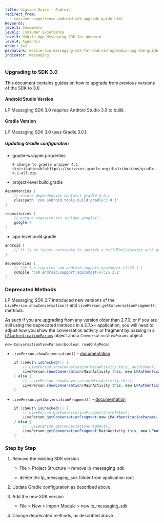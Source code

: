 ```yaml
---
title: Upgrade Guide - Android
redirect_from:
  - consumer-experience-android-sdk-upgrade-guide.html
Keywords:
level1: Documents
level2: Consumer Experience
level3: Mobile App Messaging SDK for Android
level4: Appendix
order: 342
permalink: mobile-app-messaging-sdk-for-android-appendix-upgrade-guide-android.html
indicator: messaging
---
```


### Upgrading to SDK 3.0

This document contains guides on how to upgrade from previous versions of the SDK to 3.0.

#### Android Studio Version

LP Messaging SDK 3.0 requires Android Studio 3.0 to build.

#### Gradle Version

LP Messaging SDK 3.0 uses Gradle 3.0.1.

##### Updating Gradle configuration

- gradle-wrapper.properties

    ```
    # change to gradle wrapper 4.1
    distributionUrl=https\://services.gradle.org/distributions/gradle-4.1-all.zip
    ```

* project-level build.gradle

```gradle
dependencies {
    // ensure dependencies contains gradle:3.0.1
    classpath 'com.android.tools.build:gradle:3.0.1'
}

repositories {
    // ensure repositories include google()
    google()
}
```

* app-level build.gradle

```gradle
android {
    // It is no longer necessary to specify a buildToolsVersion with gradle 3
}

dependencies {
    // SDK 3.0 requires com.android.support:appcompat-v7:25.3.1
    compile 'com.android.support:appcompat-v7:25.3.1'
}
```

### Deprecated Methods

LP Messaging SDK 2.7 introduced new versions of the `LivePerson.showConversation()` and `LivePerson.getConversationFragment()` methods.

As such if you are upgrading from any version older than 2.7.0, or if you are still using the deprecated methods in a 2.7.x+ application, you will need to adjust how you show the conversation activity or fragment by passing in a [`LPAuthenticationParams`](android-interface-definitions.html#lpauthenticationparams)  object and a `ConversationViewParams` object:

`new ConversationViewParams(boolean readOnlyMode)`


- `LivePerson.showConversation()` - [documentation](android-methods.html#showconversation-with-full-authentication-support)

```java
	if (cbAuth.isChecked()) {
		// LivePerson.showConversation(MainActivity.this, authToken);
		LivePerson.showConversation(MainActivity.this, new LPAuthenticationParams().setHostAppJWT(authToken), new ConversationViewParams(false));
	} else {
		//  LivePerson.showConversation(MainActivity.this);
		LivePerson.showConversation(MainActivity.this, new LPAuthenticationParams(), new ConversationViewParams(false));
	}
```

- `LivePerson.getConversationFragment()` - [documentation](android-methods.html#getconversationfragment-with-full-authentication-support)

```java
	if (cbAuth.isChecked()) {
		// LivePerson.getConversationFragment(authToken);
		LivePerson.getConversationFragment(new LPAuthenticationParams().setHostAppJWT(authToken), new ConversationViewParams(false));
	} else {
		//  LivePerson.getConversationFragment();
		LivePerson.getConversationFragment(MainActivity.this, new LPAuthenticationParams(), new ConversationViewParams(false));
	}
```

### Step by Step

1. Remove the existing SDK version

    - File > Project Structure > remove lp_messaging_sdk

    - delete the lp_messaging_sdk folder from application root

2. Update Gradle configuration as described above.

3. Add the new SDK version

    - File > New > Import Module > new lp_messaging_sdk

4. Change deprecated methods, as described above.
